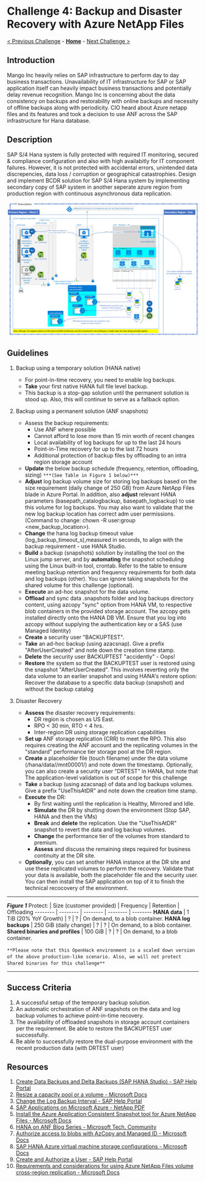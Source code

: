 # Challenge 4: Backup and Disaster Recovery with Azure NetApp Files

[< Previous Challenge](./03-SAP-Security.md) - **[Home](../README.md)** - [Next Challenge >](./05-PowerApps.md)

## Introduction

Mango Inc heavily relies on SAP infrastructure to perform day to day business transactions. Unavailability of IT infrastructure for SAP or SAP application itself can heavily impact business transactions and potentially delay revenue recognition. Mango Inc is concerning about the data consistency on backups and restorability with online backups and necessity of offline backups along with periodicity. CIO heard about Azure netapp files and its features and took a decision to use ANF across the SAP infrastructure for Hana database.  

## Description

SAP S/4 Hana system is fully protected with required IT monitoring, secured & compliance configuration and also with high availabitly for IT component failures. However, it is not protected with accidental errors, unintended data discrepencies, data loss / corruption or geographical catastrophies. Design and implement BCDR solution for SAP S/4 Hana system by implementing secondary copy of SAP system in another seperate azure region from production region with continuous asynchronous data replication.

![Backup and Disaster Recovery - HANA on ANF](Images/Challenge4Arch.PNG)

## Guidelines

1. Backup using a temporary solution (HANA native)
	- For point-in-time recovery, you need to enable log backups.
	- **Take** your first native HANA full file level backup.
	- This backup is a stop-gap solution until the permanent solution is stood up. Also, this will continue to serve as a fallback option.
2. Backup using a permanent solution (ANF snapshots)
	- Assess the backup requirements:
		- Use ANF where possible
		- Cannot afford to lose more than 15 min worth of recent changes
		- Local availability of log backups for up to the last 24 hours
		- Point-in-Time recovery for up to the last 72 hours
		- Additional protection of backup files by offloading to an intra region storage account
	- **Update** the below backup schedule (frequency, retention, offloading, sizing)  ```***(See Table in Figure 1 below)***```
	- **Adjust** log backup volume size for storing log backups based on the size requirement (daily change of 250 GB) from Azure NetApp Files blade in Azure Portal. In addition, also **adjust** relevant HANA parameters (basepath_catalogbackup, basepath_logbackup) to use this volume for log backups. You may also want to validate that the new log backup location has correct <sid>adm user permissions. (Command to change: chown -R user:group <new_backup_location>). 
	- **Change** the hana log backup timeout value (log_backup_timeout_s),measured in seconds, to align with the backup requirement - use HANA Studio. 
	- **Build** a backup (snapshots) solution by installing the tool on the Linux jump server, and by **automating** the snapshot scheduling using the Linux built-in tool, crontab. Refer to the table to ensure meeting backup retention and frequency requirements for both data and log backups (other). You can ignore taking snapshots for the shared volume for this challenge (optional).
	- **Execute** an ad-hoc snapshot for the data volume.
	- **Offload** and sync data .snapshots folder and log backups directory content, using azcopy "sync" option from HANA VM, to respective blob containers in the provided storage account. The azcopy gets installed directly onto the HANA DB VM. Ensure that you log into azcopy without supplying the authentication key or a SAS (use Managed Identity)
	- **Create** a security user "BACKUPTEST".
	- **Take** an ad-hoc backup (using azacsnap). Give a prefix "AfterUserCreated" and note down the creation time stamp.
	- **Delete** the security user BACKUPTEST "accidently" - Oops!
	- **Restore** the system so that the BACKUPTEST user is restored using the snapshot "AfterUserCreated". This involves reverting only the data volume to an earlier snapshot and using HANA's restore option: Recover the database to a specific data backup (snapshot) and without the backup catalog

3. Disaster Recovery
	- **Assess** the disaster recovery requirements:
		- DR region is chosen as US East.
		- RPO < 30 min, RTO < 4 hrs.	
		- Inter-region DR using storage replication capabilities
	- **Set up** ANF storage replication (CRR) to meet the RPO. This also requires creating the ANF account and the replicating volumes in the "standard" performance tier storage pool at the DR region.
	- **Create** a placeholder file (touch filename) under the data volume (/hana/data/<SID>/mnt00001/) and note down the timestamp. Optionally, you can also create a security user "DRTEST" in HANA, but note that The application-level validation is out of scope for this challenge
	- **Take** a backup (using azacsnap) of data and log backups volumes. Give a prefix "UseThisAtDR" and note down the creation time stamp.
	- **Execute** the DR:
		- By first waiting until the replication is Healthy, Mirrored and Idle.
		- **Simulate** the DR by shutting down the environment (Stop SAP, HANA and then the VMs)
		- **Break** and **delete** the replication. Use the "UseThisAtDR" snapshot to revert the data and log backup volumes.
		- **Change** the performance tier of the volumes from standard to premium.
		- **Assess** and discuss the remaining steps required for business continuity at the DR site.
	- **Optionally**, you can set another HANA instance at the DR site and use these replicated volumes to perform the recovery. Validate that your data is available, both the placeholder file and the security user. You can then install the SAP application on top of it to finish the technical recocovery of the environment.
		

---

***Figure 1***
Protect: | Size \(customer provided\) | Frequency | Retention | Offloading
-------- | -------- | -------- | -------- | --------
**HANA data** | 1 TiB (20% YoY Growth) | ? | ? | On demand, to a blob container. 
**HANA log backups** | 250 GiB (daily change) | ? | ? | On demand, to a blob container.
**Shared binaries and profiles** | 100 GiB | ? | ? | On demand, to a blob container.

```**Please note that this OpenHack environment is a scaled down version of the above production-like scenario. Also, we will not protect Shared binaries for this challenge**```


---

## Success Criteria

1. A successful setup of the temporary backup solution.
2. An automatic orchestration of ANF snapshots on the data and log backup volumes to achieve point-in-time recovery.
3. The availability of offloaded snapshots in storage account containers per the requirement. Be able to restore the BACKUPTEST user successfully.
4. Be able to successfully restore the dual-purpose environment with the recent production data (with DRTEST user)


## Resources

1. [Create Data Backups and Delta Backups (SAP HANA Studio) - SAP Help Portal](https://help.sap.com/viewer/6b94445c94ae495c83a19646e7c3fd56/2.0.04/en-US/c51a3983bb571014afa0c67026e44ca0.html)
2. [Resize a capacity pool or a volume - Microsoft Docs](https://docs.microsoft.com/en-us/azure/azure-netapp-files/azure-netapp-files-resize-capacity-pools-or-volumes#:~:text=%20Resize%20a%20volume%20%201%20From%20the,to%20resize%20or%20delete%20the%20volume.%20More%20)
3. [Change the Log Backup Interval - SAP Help Portal](https://help.sap.com/viewer/6b94445c94ae495c83a19646e7c3fd56/2.0.04/en-US/6e9eadcd57464e74b9395004cb1aba9a.html)
4. [SAP Applications on Microsoft Azure - NetApp PDF](https://www.netapp.com/pdf.html?item=/media/17152-tr4746pdf.pdf)
5. [Install the Azure Application Consistent Snapshot tool for Azure NetApp Files - Microsoft Docs](https://docs.microsoft.com/en-us/azure/azure-netapp-files/azacsnap-installation)
6. [HANA on ANF Blog Series - Microsoft Tech. Community](https://aka.ms/anfhanablog)
7. [Authorize access to blobs with AzCopy and Managed ID - Microsoft Docs](https://docs.microsoft.com/en-us/azure/storage/common/storage-use-azcopy-authorize-azure-active-directory)
8. [SAP HANA Azure virtual machine storage configurations - Microsoft Docs](https://docs.microsoft.com/en-us/azure/virtual-machines/workloads/sap/hana-vm-operations-storage)
9. [Create and Authorize a User - SAP Help Portal](https://help.sap.com/viewer/6b94445c94ae495c83a19646e7c3fd56/2.0.00/en-US/c0555f0bbb5710148faabb0a6e35c457.html)
10. [Requirements and considerations for using Azure NetApp Files volume cross-region replication - Microsoft Docs](https://docs.microsoft.com/en-us/azure/azure-netapp-files/cross-region-replication-requirements-considerations)

